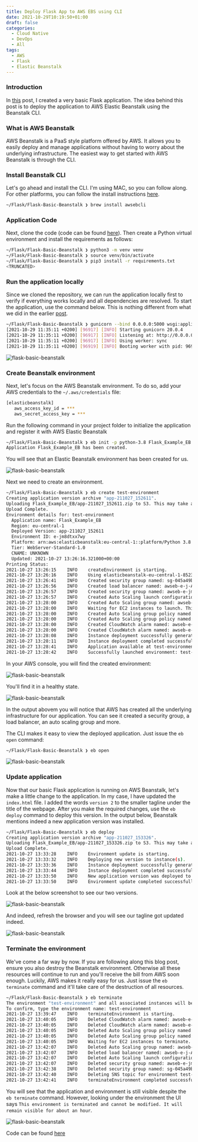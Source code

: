 ```yaml
---
title: Deploy Flask App to AWS EBS using CLI
date: 2021-10-29T10:19:50+01:00
draft: false
categories:
  - Cloud Native
  - DevOps
  - All
tags:
  - AWS
  - Flask
  - Elastic Beanstalk
---
```


### Introduction

In [this](https://blog.wimwauters.com/devops/2021-02-01-flaskbasic/) post, I created a very basic Flask application. The idea behind this post is to deploy the application to AWS Elastic Beanstalk using the Beanstalk CLI.

### What is AWS Beanstalk

AWS Beanstalk is a PaaS style platform offered by AWS. It allows you to easily deploy and manage applications without having to worry about the underlying infrastructure. The easiest way to get started with AWS Beanstalk is through the CLI.

### Install Beanstalk CLI

Let's go ahead and install the CLI. I'm using MAC, so you can follow along. For other platforms, you can follow the install instructions [here](https://docs.aws.amazon.com/elasticbeanstalk/latest/dg/eb-cli3-install.html#eb-cli3-install.scripts).

```bash
~/Flask/Flask-Basic-Beanstalk ❯ brew install awsebcli
```

### Application Code

Next, clone the code (code can be found [here](https://github.com/wiwa1978/blog-hugo-netlify-code/tree/main/Flask/Flask-Basic-Beanstalk)). Then create a Python virtual environment and install the requirements as follows:

```bash
~/Flask/Flask-Basic-Beanstalk ❯ python3 -m venv venv
~/Flask/Flask-Basic-Beanstalk ❯ source venv/bin/activate
~/Flask/Flask-Basic-Beanstalk ❯ pip3 install -r requirements.txt
<TRUNCATED>
```

### Run the application locally

Since we cloned the repository, we can run the application locally first to verify if everything works locally and all dependencies are resolved. To start the application, use the command below. This is nothing different from what we did in the earlier [post](https://blog.wimwauters.com/devops/2021-02-01-flaskbasic/).

```bash
~/Flask/Flask-Basic-Beanstalk ❯ gunicorn --bind 0.0.0.0:5000 wsgi:application -w 1
[2021-10-29 11:35:11 +0200] [96917] [INFO] Starting gunicorn 20.0.4
[2021-10-29 11:35:11 +0200] [96917] [INFO] Listening at: http://0.0.0.0:5000 (96917)
[2021-10-29 11:35:11 +0200] [96917] [INFO] Using worker: sync
[2021-10-29 11:35:11 +0200] [96919] [INFO] Booting worker with pid: 96919
```

![flask-basic-beanstalk](/images/2021-10-29-1.png)

### Create Beanstalk environment

Next, let's focus on the AWS Beanstalk environment. To do so, add your AWS credentials to the `~/.aws/credentials` file:

```bash
[elasticbeanstalk]
   aws_access_key_id = ***
   aws_secret_access_key = ***
```

Run the following command in your project folder to initialize the application and register it with AWS Elastic Beanstalk

```bash
~/Flask/Flask-Basic-Beanstalk ❯ eb init -p python-3.8 Flask_Example_EB --region eu-central-1 --profile elasticbeanstalk
Application Flask_Example_EB has been created.
```

You will see that an Elastic Beanstalk environment has been created for us.

![flask-basic-beanstalk](/images/2021-10-29-2.png)

Next we need to create an environment.

```bash
~/Flask/Flask-Basic-Beanstalk ❯ eb create test-environment
Creating application version archive "app-211027_152611".
Uploading Flask_Example_EB/app-211027_152611.zip to S3. This may take a while.
Upload Complete.
Environment details for: test-environment
  Application name: Flask_Example_EB
  Region: eu-central-1
  Deployed Version: app-211027_152611
  Environment ID: e-jm8dtxx7wy
  Platform: arn:aws:elasticbeanstalk:eu-central-1::platform/Python 3.8 running on 64bit Amazon Linux 2/3.3.7
  Tier: WebServer-Standard-1.0
  CNAME: UNKNOWN
  Updated: 2021-10-27 13:26:16.321000+00:00
Printing Status:
2021-10-27 13:26:15    INFO    createEnvironment is starting.
2021-10-27 13:26:16    INFO    Using elasticbeanstalk-eu-central-1-852350637351 as Amazon S3 storage bucket for environment data.
2021-10-27 13:26:41    INFO    Created security group named: sg-045a49bae742c56bc
2021-10-27 13:26:56    INFO    Created load balancer named: awseb-e-j-AWSEBLoa-1YPNL9YRGWT2
2021-10-27 13:26:57    INFO    Created security group named: awseb-e-jm8dtxx7wy-stack-AWSEBSecurityGroup-FWEI4WY5W0BG
2021-10-27 13:26:57    INFO    Created Auto Scaling launch configuration named: awseb-e-jm8dtxx7wy-stack-AWSEBAutoScalingLaunchConfiguration-16PNYHNEG416L
2021-10-27 13:28:00    INFO    Created Auto Scaling group named: awseb-e-jm8dtxx7wy-stack-AWSEBAutoScalingGroup-1N6JPPTQ4O6I6
2021-10-27 13:28:00    INFO    Waiting for EC2 instances to launch. This may take a few minutes.
2021-10-27 13:28:00    INFO    Created Auto Scaling group policy named: arn:aws:autoscaling:eu-central-1:852350637351:scalingPolicy:5528e776-782f-4fbb-b4c1-85b5d84cccc0:autoScalingGroupName/awseb-e-jm8dtxx7wy-stack-AWSEBAutoScalingGroup-1N6JPPTQ4O6I6:policyName/awseb-e-jm8dtxx7wy-stack-AWSEBAutoScalingScaleUpPolicy-15AKQZ5X6L9E3
2021-10-27 13:28:00    INFO    Created Auto Scaling group policy named: arn:aws:autoscaling:eu-central-1:852350637351:scalingPolicy:ecf24569-8f80-4551-b540-ed5165af689a:autoScalingGroupName/awseb-e-jm8dtxx7wy-stack-AWSEBAutoScalingGroup-1N6JPPTQ4O6I6:policyName/awseb-e-jm8dtxx7wy-stack-AWSEBAutoScalingScaleDownPolicy-Y665GHYKX01H
2021-10-27 13:28:00    INFO    Created CloudWatch alarm named: awseb-e-jm8dtxx7wy-stack-AWSEBCloudwatchAlarmHigh-9IVPW7RSG1WC
2021-10-27 13:28:00    INFO    Created CloudWatch alarm named: awseb-e-jm8dtxx7wy-stack-AWSEBCloudwatchAlarmLow-PPZYWD1FDE35
2021-10-27 13:28:08    INFO    Instance deployment successfully generated a 'Procfile'.
2021-10-27 13:28:11    INFO    Instance deployment completed successfully.
2021-10-27 13:28:41    INFO    Application available at test-environment.eba-dm2jtsxc.eu-central-1.elasticbeanstalk.com.
2021-10-27 13:28:42    INFO    Successfully launched environment: test-environment
```

In your AWS console, you will find the created environment:

![flask-basic-beanstalk](/images/2021-10-29-3.png)

You'll find it in a healthy state.

![flask-basic-beanstalk](/images/2021-10-29-4.png)

In the output abovem you will notice that AWS has created all the underlying infrastructure for our application. You can see it created a security group, a load balancer, an auto scaling group and more.

The CLI makes it easy to view the deployed application. Just issue the `eb open` command:

```bash
~/Flask/Flask-Basic-Beanstalk ❯ eb open
```

![flask-basic-beanstalk](/images/2021-10-29-6.png)

### Update application

Now that our basic Flask application is running on AWS Beanstalk, let's make a little change to the application. In my case, I have updated the `index.html` file. I added the words `version 2` to the smaller tagline under the title of the webpage. After you make the required changes, use the `eb deploy` command to deploy this version. In the output below, Beanstalk mentions indeed a new application version was installed.

```bash
~/Flask/Flask-Basic-Beanstalk ❯ eb deploy
Creating application version archive "app-211027_153326".
Uploading Flask_Example_EB/app-211027_153326.zip to S3. This may take a while.
Upload Complete.
2021-10-27 13:33:28    INFO    Environment update is starting.
2021-10-27 13:33:32    INFO    Deploying new version to instance(s).
2021-10-27 13:33:36    INFO    Instance deployment successfully generated a 'Procfile'.
2021-10-27 13:33:44    INFO    Instance deployment completed successfully.
2021-10-27 13:33:50    INFO    New application version was deployed to running EC2 instances.
2021-10-27 13:33:50    INFO    Environment update completed successfully.
```

Look at the below screenshot to see our two versions.

![flask-basic-beanstalk](/images/2021-10-29-7.png)

And indeed, refresh the browser and you will see our tagline got updated indeed.

![flask-basic-beanstalk](/images/2021-10-29-8.png)

### Terminate the environment

We've come a far way by now. If you are following along this blog post, ensure you also destroy the Beanstalk environment. Otherwise all these resources will continue to run and you'll receive the bill from AWS soon enough. Luckily, AWS makes it really easy for us. Just issue the `eb terminate` command and it'll take care of the destruction of all resources.

```bash
~/Flask/Flask-Basic-Beanstalk ❯ eb terminate
The environment "test-environment" and all associated instances will be terminated.
To confirm, type the environment name: test-environment
2021-10-27 13:39:47    INFO    terminateEnvironment is starting.
2021-10-27 13:40:05    INFO    Deleted CloudWatch alarm named: awseb-e-jm8dtxx7wy-stack-AWSEBCloudwatchAlarmLow-PPZYWD1FDE35
2021-10-27 13:40:05    INFO    Deleted CloudWatch alarm named: awseb-e-jm8dtxx7wy-stack-AWSEBCloudwatchAlarmHigh-9IVPW7RSG1WC
2021-10-27 13:40:05    INFO    Deleted Auto Scaling group policy named: arn:aws:autoscaling:eu-central-1:852350637351:scalingPolicy:ecf24569-8f80-4551-b540-ed5165af689a:autoScalingGroupName/awseb-e-jm8dtxx7wy-stack-AWSEBAutoScalingGroup-1N6JPPTQ4O6I6:policyName/awseb-e-jm8dtxx7wy-stack-AWSEBAutoScalingScaleDownPolicy-Y665GHYKX01H
2021-10-27 13:40:05    INFO    Deleted Auto Scaling group policy named: arn:aws:autoscaling:eu-central-1:852350637351:scalingPolicy:5528e776-782f-4fbb-b4c1-85b5d84cccc0:autoScalingGroupName/awseb-e-jm8dtxx7wy-stack-AWSEBAutoScalingGroup-1N6JPPTQ4O6I6:policyName/awseb-e-jm8dtxx7wy-stack-AWSEBAutoScalingScaleUpPolicy-15AKQZ5X6L9E3
2021-10-27 13:40:05    INFO    Waiting for EC2 instances to terminate. This may take a few minutes.
2021-10-27 13:42:07    INFO    Deleted Auto Scaling group named: awseb-e-jm8dtxx7wy-stack-AWSEBAutoScalingGroup-1N6JPPTQ4O6I6
2021-10-27 13:42:07    INFO    Deleted load balancer named: awseb-e-j-AWSEBLoa-1YPNL9YRGWT2
2021-10-27 13:42:07    INFO    Deleted Auto Scaling launch configuration named: awseb-e-jm8dtxx7wy-stack-AWSEBAutoScalingLaunchConfiguration-16PNYHNEG416L
2021-10-27 13:42:07    INFO    Deleted security group named: awseb-e-jm8dtxx7wy-stack-AWSEBSecurityGroup-FWEI4WY5W0BG
2021-10-27 13:42:38    INFO    Deleted security group named: sg-045a49bae742c56bc
2021-10-27 13:42:40    INFO    Deleting SNS topic for environment test-environment.
2021-10-27 13:42:41    INFO    terminateEnvironment completed successfully.
```

You will see that the application and environment is still visible despite the `eb terminate` command. However, looking under the environment the UI says `This environment is terminated and cannot be modified. It will remain visible for about an hour`.

![flask-basic-beanstalk](/images/2021-10-29-9.png)

Code can be found [here](https://github.com/wiwa1978/blog-hugo-netlify-code/tree/main/Flask/Flask-Basic-Beanstalk)

